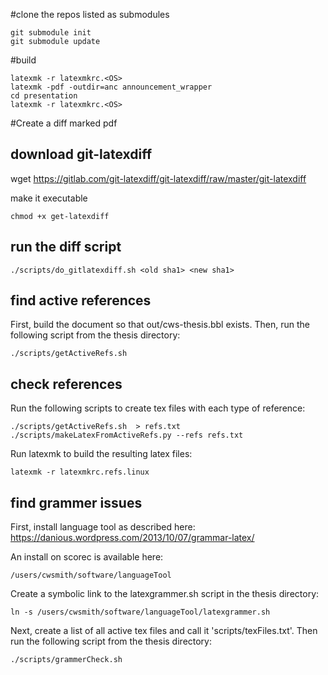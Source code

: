 #clone the repos listed as submodules

```
git submodule init
git submodule update
```

#build

```
latexmk -r latexmkrc.<OS>
latexmk -pdf -outdir=anc announcement_wrapper
cd presentation
latexmk -r latexmkrc.<OS>
```

#Create a diff marked pdf

## download git-latexdiff

wget https://gitlab.com/git-latexdiff/git-latexdiff/raw/master/git-latexdiff

make it executable
```
chmod +x get-latexdiff
```

## run the diff script
```
./scripts/do_gitlatexdiff.sh <old sha1> <new sha1>
```

## find active references
First, build the document so that out/cws-thesis.bbl exists.  Then, run the
following script from the thesis directory:
```
./scripts/getActiveRefs.sh
```

## check references
Run the following scripts to create tex files with each type of reference:
```
./scripts/getActiveRefs.sh  > refs.txt
./scripts/makeLatexFromActiveRefs.py --refs refs.txt
```
Run latexmk to build the resulting latex files:
```
latexmk -r latexmkrc.refs.linux
```


## find grammer issues
First, install language tool as described here:
https://danious.wordpress.com/2013/10/07/grammar-latex/

An install on scorec is available here:
```
/users/cwsmith/software/languageTool
```

Create a symbolic link to the latexgrammer.sh script in the thesis directory:
```
ln -s /users/cwsmith/software/languageTool/latexgrammer.sh
```

Next, create a list of all active tex files and call it 'scripts/texFiles.txt'.  Then
run the following script from the thesis directory:
```
./scripts/grammerCheck.sh
```
